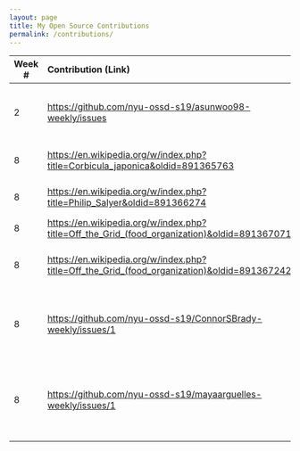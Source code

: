 ```yaml
---
layout: page
title: My Open Source Contributions
permalink: /contributions/
---
```


<!-- 
Type of the contribution should be "Wikipedia edit", "OpenStreet Map feature", "Documentation", "Course website", "Blog", 
"Browse Add-on", etc. 

The descriptioin should include a brief summary of what you did. 

Replace the first row with your contribution. 

--> 





| Week #       | Contribution (Link)  | Type  | Description | 
|---|:---|:---|:---| 
|  2  | https://github.com/nyu-ossd-s19/asunwoo98-weekly/issues    | blogs  |   reported issue regarding About section    |
|  8  |   https://en.wikipedia.org/w/index.php?title=Corbicula_japonica&oldid=891365763  |  Wikipedia  |   Made grammar corrections  |
|  8  |  https://en.wikipedia.org/w/index.php?title=Philip_Salyer&oldid=891366274  |  Wikipedia  |   Removed unnecessary comma  |
|  8  |  https://en.wikipedia.org/w/index.php?title=Off_the_Grid_(food_organization)&oldid=891367071  |  Wikipedia  |  Grammar fixes   |
|  8  |  https://en.wikipedia.org/w/index.php?title=Off_the_Grid_(food_organization)&oldid=891367242  |  Wikipedia  |   More grammar fixes for clarity  |
|  8  |  https://github.com/nyu-ossd-s19/ConnorSBrady-weekly/issues/1  |  blogs  |  reported issue regarding linking to blog from wiki  | 
|  8  |  https://github.com/nyu-ossd-s19/mayaarguelles-weekly/issues/1  |  blogs  |  reported issue regarding formatting error on contributions page  |